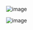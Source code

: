 ![image](https://github.com/user-attachments/assets/5e1b029e-8b8e-4d4d-8f96-457689abe400)


![image](https://github.com/user-attachments/assets/5a4529f7-bda0-465b-b5b3-66ac924c2da0)
